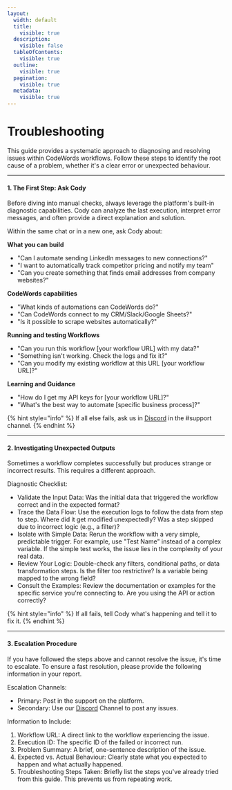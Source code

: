```yaml
---
layout:
  width: default
  title:
    visible: true
  description:
    visible: false
  tableOfContents:
    visible: true
  outline:
    visible: true
  pagination:
    visible: true
  metadata:
    visible: true
---
```


# Troubleshooting

This guide provides a systematic approach to diagnosing and resolving issues within CodeWords workflows. Follow these steps to identify the root cause of a problem, whether it's a clear error or unexpected behaviour.

***

#### 1. The First Step: Ask Cody

Before diving into manual checks, always leverage the platform's built-in diagnostic capabilities. Cody can analyze the last execution, interpret error messages, and often provide a direct explanation and solution.

Within the same chat or in a new one, ask Cody about:

**What you can build**

* "Can I automate sending LinkedIn messages to new connections?"
* "I want to automatically track competitor pricing and notify my team"
* "Can you create something that finds email addresses from company websites?"

**CodeWords capabilities**

* "What kinds of automations can CodeWords do?"
* "Can CodeWords connect to my CRM/Slack/Google Sheets?"
* "Is it possible to scrape websites automatically?"

**Running and testing Workflows**

* "Can you run this workflow \[your workflow URL] with my data?"
* "Something isn't working. Check the logs and fix it?"
* "Can you modify my existing workflow at this URL \[your workflow URL]?"

**Learning and Guidance**

* "How do I get my API keys for \[your workflow URL]?"
* "What's the best way to automate \[specific business process]?"&#x20;

{% hint style="info" %}
If all else fails, ask us in [Discord](https://discord.codewords.ai/) in the #support channel.
{% endhint %}

***

#### 2. Investigating Unexpected Outputs

Sometimes a workflow completes successfully but produces strange or incorrect results. This requires a different approach.

Diagnostic Checklist:

* Validate the Input Data: Was the initial data that triggered the workflow correct and in the expected format?
* Trace the Data Flow: Use the execution logs to follow the data from step to step. Where did it get modified unexpectedly? Was a step skipped due to incorrect logic (e.g., a filter)?
* Isolate with Simple Data: Rerun the workflow with a very simple, predictable trigger. For example, use "Test Name" instead of a complex variable. If the simple test works, the issue lies in the complexity of your real data.
* Review Your Logic: Double-check any filters, conditional paths, or data transformation steps. Is the filter too restrictive? Is a variable being mapped to the wrong field?
* Consult the Examples: Review the documentation or examples for the specific service you're connecting to. Are you using the API or action correctly?

{% hint style="info" %}
If all fails, tell Cody what's happening and tell it to fix it.
{% endhint %}

***

#### 3. Escalation Procedure

If you have followed the steps above and cannot resolve the issue, it's time to escalate. To ensure a fast resolution, please provide the following information in your report.

Escalation Channels:

* Primary: Post in the support on the platform.
* Secondary: Use our [Discord](https://discord.codewords.ai/) Channel to post any issues.

Information to Include:

1. Workflow URL: A direct link to the workflow experiencing the issue.
2. Execution ID: The specific ID of the failed or incorrect run.
3. Problem Summary: A brief, one-sentence description of the issue.
4. Expected vs. Actual Behaviour: Clearly state what you expected to happen and what actually happened.
5. Troubleshooting Steps Taken: Briefly list the steps you've already tried from this guide. This prevents us from repeating work.
